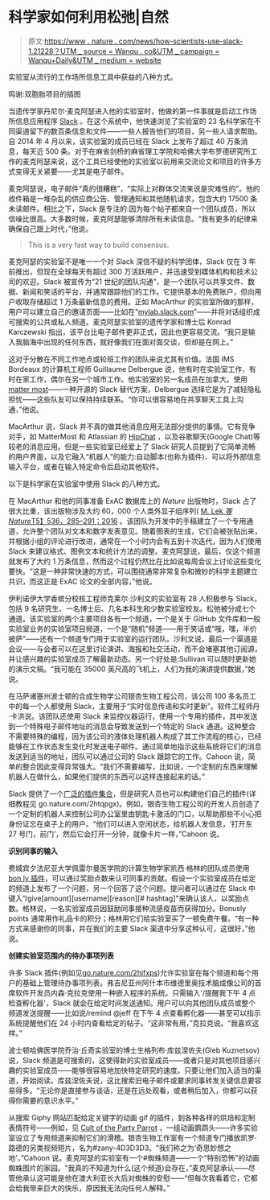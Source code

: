 # 科学家如何利用松弛|自然

> 原文:[https://www . nature . com/news/how-scientists-use-slack-1.21228？UTM _ source = Wanqu . co&UTM _ campaign = Wanqu+Daily&UTM _ medium = website](https://www.nature.com/news/how-scientists-use-slack-1.21228?utm_source=wanqu.co&utm_campaign=Wanqu+Daily&utm_medium=website)

实验室从流行的工作场所信息工具中获益的八种方式。

鸣谢:双胞胎项目的插图

当遗传学家丹尼尔·麦克阿瑟进入他的实验室时，他做的第一件事就是启动工作场所信息应用程序 [Slack](https://slack.com) 。在这个系统中，他快速浏览了实验室的 23 名科学家在不同渠道留下的数百条信息和文件——一些人报告他们的项目，另一些人请求帮助。自 2014 年 4 月以来，该实验室的成员已经在 Slack 上发布了超过 40 万条消息，每天近 500 条。对于在麻省剑桥的麻省理工学院和哈佛大学布罗德研究所工作的麦克阿瑟来说，这个工具已经使他的实验室以前用来交流论文和项目的许多方式变得无关紧要——尤其是电子邮件。

麦克阿瑟说，电子邮件“真的很糟糕”，“实际上对群体交流来说是灾难性的”。他的收件箱是一堆杂乱的供应商公告、管理通知和其他随机请求，包含大约 17500 条未读邮件。相比之下，Slack 是专注的:因为每个帖子都来自一个团队成员，所以信噪比很高。大多数时候，麦克阿瑟能够清除所有未读信息。“我有更多的纪律来确保自己跟上时代，”他说。

> This is a very fast way to build consensus.

麦克阿瑟的实验室不是唯一一个对 Slack 深信不疑的科学团体，Slack 仅在 3 年前推出，但现在全球每天有超过 300 万活跃用户，并迅速受到媒体机构和技术公司的欢迎。Slack 被宣传为“21 世纪的团队沟通”，是一个团队可以共享文件、数据、新闻和笑话的平台，并通常跟踪他们的工作。它提供基本的免费账户，但向用户收取存储超过 1 万条最新信息的费用。正如 MacArthur 的实验室所做的那样，用户可以建立自己的邀请页面——比如在“[mylab.slack.com](http://mylab.slack.com)”——并将对话组织成可搜索的公共或私人频道。麦克阿瑟实验室的遗传学家和博士后 Konrad Karczewski 指出，该平台比电子邮件更非正式，因此也更容易交流。“我只是输入我脑海中出现的任何东西，就好像我们在面对面交谈，但却是在网上。”

这对于分散在不同工作地点或轮班工作的团队来说尤其有价值。法国 IMS Bordeaux 的计算机工程师 Guillaume Delbergue 说，他有时在实验室工作，有时在家工作，偶尔在另一个城市工作。他实验室的另一名成员在加拿大。使用[matter most](https://about.mattermost.com/)——一种开源的 Slack 替代方案，Delbergue 选择它是为了减轻隐私担忧——这些队友可以保持持续联系。“你可以很容易地在共享聊天工具上沟通，”他说。

MacArthur 说，Slack 并不真的做其他消息应用无法部分提供的事情。它有竞争对手，如 MatterMost 和 Atlassian 的 [HipChat](https://www.hipchat.com/) ，以及谷歌聊天(Google Chat)等较老的消息应用。但是一些实验室已经爱上了 Slack 研究人员提到了它简单流畅的用户界面，以及它融入“机器人”的能力:自动脚本(也称为插件)，可以将外部信息输入平台，或者在输入特定命令后启动其他软件。

以下是科学家在实验室中使用 Slack 的八种方式。

在 MacArthur 和他的同事准备 ExAC 数据库上的 *Nature* 出版物时，Slack 占了很大比重，该出版物涉及大约 60，000 个人类外显子组序列( [M. Lek *等 Nature*T5】536，285–291；2016](https://doi.org/10.1038/nature19057) 。该团队为开发中的手稿建立了一个专用通道，允许整个团队对文本和数字发表意见。随着图表的生成，它们会被张贴出来，并根据小组的评论进行改进，通常在一个小时内会有五到十次迭代，因为人们使用 Slack 来建议格式、图例文本和统计方法的调整。麦克阿瑟说，最后，仅这个频道就发布了大约 1 万条信息，然而这个过程仍然比在比如说每周会议上讨论这些变化要快。“这是一种非常快速的方式，可以围绕通常非常复杂和微妙的科学主题建立共识，而这正是 ExAC 论文的全部内容，”他说。

伊利诺伊大学香槟分校核工程师克莱尔·沙利文的实验室有 28 人积极参与 Slack，包括 9 名研究生、一名博士后、几名本科生和少数实验室校友。松弛被分成七个通道。该实验室的两个主要项目各有一个频道，一个是关于 GitHub 文件库和一般实验室业务的实验室项目频道，一个是“随机”频道——用于笑话或“哦，嘿，半价披萨”——还有一个频道专门用于实验室的运行团队。沙利文说，最后一个渠道是会议——与会者可以在这里讨论演讲、海报和社交活动，而不会堵塞其他订阅源，并让感兴趣的实验室成员了解最新动态。另一个好处是:Sullivan 可以随时更新她的演示文稿。“我可能在 35000 英尺高的飞机上，人们为我的演讲提供数据，”她说。

在马萨诸塞州波士顿的合成生物学公司银杏生物工程公司，该公司 100 多名员工中的每一个人都使用 Slack，主要用于“实时信息传递和实时更新”。软件工程师丹·卡洪说。该团队还使用 Slack 来监控仪器运行，使用一个专用的插件，其中发送到一个特殊电子邮件地址的消息会导致发送到一个特定的 Slack 通道。这种整合不需要特殊的编程，因为该公司的液体处理机器人构成了其工作流程的核心，已经能够在工作状态发生变化时发送电子邮件。通过简单地指示这些系统将它们的消息发送到适当的地址，团队可以通过公司的 Slack 跟踪它的工作。Cahoon 说，简单的整合因此变得异常强大。“我们不需要编写，比如说，一个定制的东西来理解机器人在做什么，如果他们提供的东西可以这样连接起来的话。”

Slack 提供了一个[广泛的插件集合](http://slack.com/apps)，但是研究人员也可以构建他们自己的插件(详细教程见 go.nature.com/2htqpgx)。例如，银杏生物工程公司的开发人员创造了一个定制的机器人来控制公司办公室里由钥匙卡激活的门口，以帮助那些不小心把身份证忘在桌子上的用户。“他们可以进入空闲状态，给机器人发信息，‘打开东 27 号门，前门’，然后它会打开一分钟，就像卡片一样，”Cahoon 说。

**识别同事的输入**

费城宾夕法尼亚大学佩雷尔曼医学院的计算生物学家凯西·格林的团队成员使用[bon ly 插件](http://go.nature.com/2h0ljip)，可以通过奖励点数来认可同事的贡献。假设一个实验室成员在给定的频道上发布了一个问题，另一个回答了这个问题。提问者可以通过在 Slack 中键入“/give[amount][username][reason][# hashtag]”来确认该人，以奖励点数。格林说，一名实验室成员因鼓励同事接种流感疫苗而获得加分。Bonusly points 通常用作礼品卡的积分；格林用它们给实验室买了一顿免费午餐。“有一种方式来感谢你的同事，并在我们的主要 Slack 渠道中分享这种认可，这很好，”他说。

**创建实验室范围内的待办事项列表**

许多 Slack 插件(例如见[go.nature.com/2hifxps](http://go.nature.com/2hifxps))允许实验室在每个频道和每个用户的基础上管理待办事项列表。弗吉尼亚州阿什本市维德里奥技术脑成像公司的首席软件开发员内森·克拉克使用一种嵌入程序的系统。只需输入'/提醒我下午 4 点检查孵化器'，Slack 就会在给定时间发送通知。用户可以向其他团队成员或整个频道发送提醒——比如说/remind @jeff 在下午 4 点查看孵化器——甚至可以指示系统提醒他们在 24 小时内查看给定的帖子。“这非常有用，”克拉克说。“我喜欢这样。”

波士顿哈佛医学院乔治·丘奇实验室的博士生格列布·库兹涅佐夫(Gleb Kuznetsov)说，Slack 频道是可搜索的，这使得新的实验室成员——或者只是对其他项目感兴趣的实验室成员——能够很容易地加快特定研究的速度。只要让他们加入适当的渠道，开始阅读。库兹涅佐夫说，这比搜索旧电子邮件或要求同事转发关键信息要容易得多。“无论你是直接参与谈话，还是在远处观看，或者稍后加入，你都可以获得你需要的意识水平。”

从搜索 Giphy 网站匹配给定关键字的动画 gif 的插件，到各种各样的烘焙和定制表情符号——例如，见 [Cult of the Party Parrot](http://go.nature.com/2hipfpi) ，一组动画鹦鹉头——许多实验室设立了专用频道来抑制它们的滑稽。银杏生物工作室有一个频道专门播放凯罗·路德的另类视频短片，名为#zany-4D3D3D3。“我们称之为‘奇思妙想之地’，”Cahoon 说。麦克阿瑟的实验室有一个#蜘蛛频道——一个“特别恐怖”的动画蜘蛛图片的家园。“我真的不知道为什么(这个频道)会存在，”麦克阿瑟承认——尽管他承认这可能是他在澳大利亚长大后对蜘蛛的安慰——“但每次我看着它，它都会给我带来巨大的快乐，原因我无法向任何人解释。”